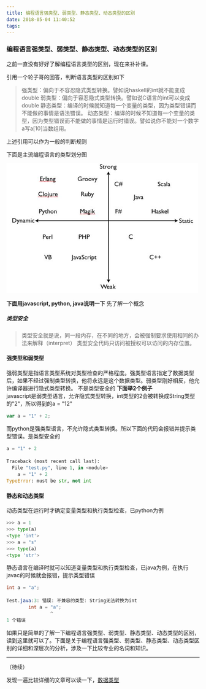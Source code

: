 ```yaml
---
title: 编程语言强类型、弱类型、静态类型、动态类型的区别
date: 2018-05-04 11:40:52
tags:
---
```


### 编程语言强类型、弱类型、静态类型、动态类型的区别
之前一直没有好好了解编程语言类型的区别，现在来补补课。  

引用一个轮子哥的回答，判断语言类型的区别如下
>强类型：偏向于不容忍隐式类型转换。譬如说haskell的int就不能变成double
>弱类型：偏向于容忍隐式类型转换。譬如说C语言的int可以变成double
>静态类型：编译的时候就知道每一个变量的类型，因为类型错误而不能做的事情是语法错误。
>动态类型：编译的时候不知道每一个变量的类型，因为类型错误而不能做的事情是运行时错误。譬如说你不能对一个数字a写a[10]当数组用。
  
上述引用可以作为一般的判断规则

下面是主流编程语言的类型划分图  

![Alt language](/images/programming_language.jpg)    

**下面用javascript, python, java说明一下**
先了解一个概念
##### 类型安全
>类型安全就是说，同一段内存，在不同的地方，会被强制要求使用相同的办法来解释（interpret）
>类型安全代码只访问被授权可以访问的内存位置。

#### 强类型和弱类型
强弱类型是指语言类型系统对类型检查的严格程度。强类型语言指定了数据类型后，如果不经过强制类型转换，他将永远是这个数据类型。弱类型刚好相反，他允许编译器进行隐式类型转换。 不是类型安全的 
**下面举2个例子**  
javascript是弱类型语言，允许隐式类型转换，int类型的2会被转换成String类型的"2"，所以得到的a = "12"
```javascript
var a = "1" + 2;
```
而python是强类型语言，不允许隐式类型转换。所以下面的代码会报错并提示类型错误。是类型安全的
```python
a = "1" + 2

Traceback (most recent call last):
  File "test.py", line 1, in <module>
    a = "1" + 2
TypeError: must be str, not int
```  

#### 静态和动态类型
动态类型在运行时才确定变量类型和执行类型检查，已python为例
```python
>>> a = 1
>>> type(a)
<type 'int'>
>>> a = "s"
>>> type(a)
<type 'str'>
```  
静态语言在编译时就可以知道变量类型和执行类型检查，已java为例，在执行javac的时候就会报错，提示类型错误
```java
int a = "a";

Test.java:3: 错误: 不兼容的类型: String无法转换为int
        int a = "a";
                ^
1 个错误
```  
如果只是简单的了解一下编程语言强类型、弱类型、静态类型、动态类型的区别，读到这里就可以了。下面是关于编程语言强类型、弱类型、静态类型、动态类型区别的详细和深层次的分析，涉及一下比较专业的名词和知识。

---
（待续）

发现一遍比较详细的文章可以读一下，[数据类型](http://linianhui.cnblogs.com/p/plp-04-datatypes.html "数据类型")  



